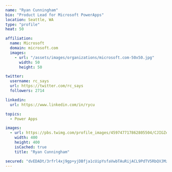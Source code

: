 ```yaml
---
name: "Ryan Cunningham"
bio: "Product Lead for Microsoft PowerApps"
location: Seattle, WA
type: "profile"
heat: 50

affiliation:
  name: Microsoft
  domain: microsoft.com
  images:
    - url: "/assets/images/organizations/microsoft.com-50x50.jpg"
      width: 50
      height: 50

twitter:
  username: rc_says
  url: https://twitter.com/rc_says
  followers: 2714

linkedin:
  url: https://www.linkedin.com/in/rycu

topics:
  - Power Apps

images:
  - url: https://pbs.twimg.com/profile_images/459747717862805504/CJIGZejd_400x400.png
    width: 400
    height: 400
    isCached: true
    title: "Ryan Cunningham"

secured: "dvEDADt/3rfrl4xj9gp+yjDBfja1cUipYsfaVwbTAuRijACL9PdTV5RbQVJMzfNYZSQZSWg/GGa8Bx3DnjKOreHIjf+MPG0T8RRXwoGCcKrhRwcpsN58iNCWLzOUbUOXU5TnUT1kFRlnv5U7XMrMi0/8fWWXolpVKRnEeXaOR7FAgll8czM3hrb8tGr2bpRIHMT3BWIdeYiLVcsAGw7nssFOtYv4Ob5GXV9wQDCz60BXUSVi9XMawoyYKGTq0OaRuW0lw/Wmw0OrYAqAHN+JsgBq9LHXR8P4fppNWZU8h15DGkJJS/ZZx1qR4+XolulsJA0U73I3ILY270xfz4rvE4Vsbu+i2Smok3DGq1njjY9opGbmAUt58MJNpez/o7wdzagHWmdTzhF4UWWME+U6Zb1L6NQxh5S3VoEW9hx+/YI=;zqxVZLQ5EJ8FXLKQptR3+g=="
---
```



